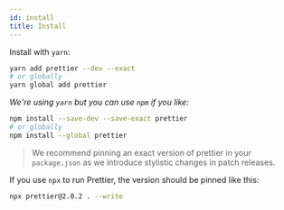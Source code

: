 ```yaml
---
id: install
title: Install
---
```


Install with `yarn`:

```bash
yarn add prettier --dev --exact
# or globally
yarn global add prettier
```

_We're using `yarn` but you can use `npm` if you like:_

```bash
npm install --save-dev --save-exact prettier
# or globally
npm install --global prettier
```

> We recommend pinning an exact version of prettier in your `package.json` as we introduce stylistic changes in patch releases.

If you use `npx` to run Prettier, the version should be pinned like this:

```bash
npx prettier@2.0.2 . --write
```
